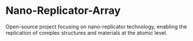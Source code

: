# Nano-Replicator-Array
Open-source project focusing on nano-replicator technology, enabling the replication of complex structures and materials at the atomic level.
